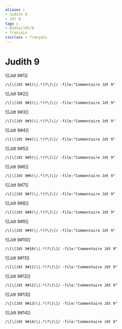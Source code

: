```yaml
---
aliases : 
- Judith 9
- Jdt 9
tags : 
- Bible/Jdt/9
- français
cssclass : français
---
```


# Judith 9

![[Jdt 9#1]]

```query
/\[\[Jdt 9#1(\|.*)?\]\]/ -file:"Commentaire Jdt 9"
```

![[Jdt 9#2]]

```query
/\[\[Jdt 9#2(\|.*)?\]\]/ -file:"Commentaire Jdt 9"
```

![[Jdt 9#3]]

```query
/\[\[Jdt 9#3(\|.*)?\]\]/ -file:"Commentaire Jdt 9"
```

![[Jdt 9#4]]

```query
/\[\[Jdt 9#4(\|.*)?\]\]/ -file:"Commentaire Jdt 9"
```

![[Jdt 9#5]]

```query
/\[\[Jdt 9#5(\|.*)?\]\]/ -file:"Commentaire Jdt 9"
```

![[Jdt 9#6]]

```query
/\[\[Jdt 9#6(\|.*)?\]\]/ -file:"Commentaire Jdt 9"
```

![[Jdt 9#7]]

```query
/\[\[Jdt 9#7(\|.*)?\]\]/ -file:"Commentaire Jdt 9"
```

![[Jdt 9#8]]

```query
/\[\[Jdt 9#8(\|.*)?\]\]/ -file:"Commentaire Jdt 9"
```

![[Jdt 9#9]]

```query
/\[\[Jdt 9#9(\|.*)?\]\]/ -file:"Commentaire Jdt 9"
```

![[Jdt 9#10]]

```query
/\[\[Jdt 9#10(\|.*)?\]\]/ -file:"Commentaire Jdt 9"
```

![[Jdt 9#11]]

```query
/\[\[Jdt 9#11(\|.*)?\]\]/ -file:"Commentaire Jdt 9"
```

![[Jdt 9#12]]

```query
/\[\[Jdt 9#12(\|.*)?\]\]/ -file:"Commentaire Jdt 9"
```

![[Jdt 9#13]]

```query
/\[\[Jdt 9#13(\|.*)?\]\]/ -file:"Commentaire Jdt 9"
```

![[Jdt 9#14]]

```query
/\[\[Jdt 9#14(\|.*)?\]\]/ -file:"Commentaire Jdt 9"
```

